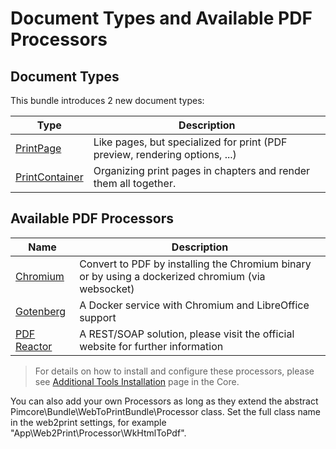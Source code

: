 # Document Types and Available PDF Processors
## Document Types
This bundle introduces 2 new document types:

| Type           | Description                                                                                                                                                 | 
|----------------|-------------------------------------------------------------------------------------------------------------------------------------------------------------|
| [PrintPage](./02_Print_Documents.md#printpage)      | Like pages, but specialized for print (PDF preview, rendering options, ...)                                                                                 | 
| [PrintContainer](./02_Print_Documents.md#printcontainer) | Organizing print pages in chapters and render them all together.                                                                                            | 

## Available PDF Processors

| Name           | Description                                                                                                                                                 | 
|----------------|-------------------------------------------------------------------------------------------------------------------------------------------------------------|
| [Chromium](https://www.chromium.org/Home/)      | Convert to PDF by installing the Chromium binary or by using a dockerized chromium (via websocket)                                                                              | 
| [Gotenberg](https://gotenberg.dev/) | A Docker service with Chromium and LibreOffice support   | 
| [PDF Reactor](https://www.pdfreactor.com/) | A REST/SOAP solution, please visit the official website for further information                                                                                          | 

 > For details on how to install and configure these processors, please see [Additional Tools Installation](https://pimcore.com/docs/platform/Pimcore/Installation_and_Upgrade/System_Setup_and_Hosting/Additional_Tools_Installation) page in the Core.

You can also add your own Processors as long as they extend the abstract Pimcore\Bundle\WebToPrintBundle\Processor class. Set the full class name in the web2print settings, for example "App\Web2Print\Processor\WkHtmlToPdf".